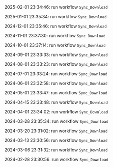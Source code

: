 2025-02-01 23:34:46: run workflow `Sync_Download` 

2025-01-01 23:35:34: run workflow `Sync_Download` 

2024-12-01 23:35:46: run workflow `Sync_Download` 

2024-11-01 23:37:30: run workflow `Sync_Download` 

2024-10-01 23:37:14: run workflow `Sync_Download` 

2024-09-01 23:33:33: run workflow `Sync_Download` 

2024-08-01 23:33:23: run workflow `Sync_Download` 

2024-07-01 23:33:24: run workflow `Sync_Download` 

2024-06-01 23:32:58: run workflow `Sync_Download` 

2024-05-01 23:33:47: run workflow `Sync_Download` 

2024-04-15 23:33:48: run workflow `Sync_Download` 

2024-04-01 23:34:02: run workflow `Sync_Download` 

2024-03-28 23:35:34: run workflow `Sync_Download` 

2024-03-20 23:31:02: run workflow `Sync_Download` 

2024-03-13 23:30:56: run workflow `Sync_Download` 

2024-03-06 23:31:32: run workflow `Sync_Download` 

2024-02-28 23:30:56: run workflow `Sync_Download` 


